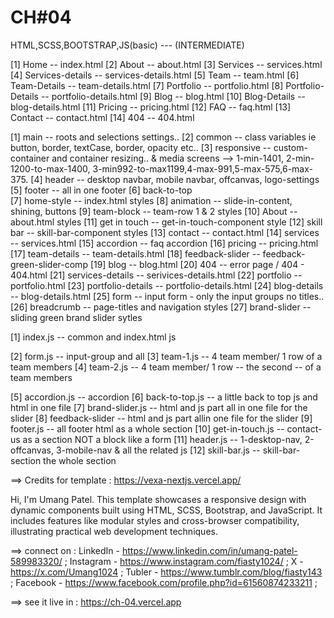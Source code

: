 # CH#04

HTML,SCSS,BOOTSTRAP,JS(basic) --- (INTERMEDIATE)

<!-- !-- Site Navigations -- -->

<!-- * Page Count -->

[1] Home -- index.html
[2] About -- about.html
[3] Services -- services.html
[4] Services-details -- services-details.html
[5] Team -- team.html
[6] Team-Details -- team-details.html
[7] Portfolio -- portfolio.html
[8] Portfolio-Details -- portfolio-details.html
[9] Blog -- blog.html
[10] Blog-Details -- blog-details.html
[11] Pricing -- pricing.html
[12] FAQ -- faq.html
[13] Contact -- contact.html
[14] 404 -- 404.html

<!-- * Scss and css files count -->

[1]  main  -- roots and selections settings..
[2]  common  -- class variables ie button, border, textCase, border, opacity etc..
[3]  responsive  -- custom-container and container resizing.. & media screens --> 1-min-1401, 2-min-1200-to-max-1400, 3-min992-to-max1199,4-max-991,5-max-575,6-max-375.
[4]  header -- desktop navbar, mobile navbar, offcanvas, logo-settings
[5]  footer -- all in one footer
[6]  back-to-top  
[7]  home-style -- index.html styles
[8]  animation  -- slide-in-content, shining, buttons
[9]  team-block -- team-row 1 & 2 styles
[10] About -- about.html styles
[11] get in touch  -- get-in-touch-component style
[12] skill bar -- skill-bar-component styles
[13] contact -- contact.html
[14] services  -- services.html
[15] accordion  -- faq accordion
[16] pricing  --  pricing.html
[17] team-details  -- team-details.html
[18] feedback-slider  -- feedback-green-slider-comp
[19] blog  -- blog.html
[20] 404  -- error page / 404 - 404.html
[21] services-details  -- serivices-details.html
[22] portfolio  -- portfolio.html
[23] portfolio-details -- portfolio-details.html
[24] blog-details  -- blog-details.html
[25] form  -- input form - only the input groups no titles..
[26] breadcrumb  -- page-titles and navigation styles
[27] brand-slider  -- sliding green brand slider sytles
  
<!-- * Js files -> components and blocks -->

<!--  ? Js directories -->
[1] index.js -- common and index.html js

<!-- ? blocks-components |Dynamic HTML Insertion using JavaScript| -->
[2] form.js --  input-group and all 
[3] team-1.js -- 4 team member/ 1 row of a team members
[4] team-2.js -- 4 team member/ 1 row -- the second --  of a team members

<!-- ? section-components |Dynamic HTML Insertion using JavaScript| -->
[5]  accordion.js -- accordion 
[6]  back-to-top.js -- a little back to top js and html in one file
[7]  brand-slider.js -- html and js part all in one file for the slider
[8]  feedback-slider -- html and js part allin one file for the slider
[9]  footer.js -- all footer html as a whole section
[10]  get-in-touch.js -- contact-us as a section NOT a block like a form
[11]  header.js -- 1-desktop-nav, 2-offcanvas, 3-mobile-nav & all the related js
[12]  skill-bar.js -- skill-bar-section the whole section 




==> Credits for template : https://vexa-nextjs.vercel.app/  <!--! --->



<!-- ! ==> Developer's Note -->

Hi, I'm Umang Patel. This template showcases a responsive design with dynamic components built using HTML, SCSS, Bootstrap, and JavaScript. It includes features like modular styles and cross-browser compatibility, illustrating practical web development techniques.


==> connect on :
LinkedIn  - https://www.linkedin.com/in/umang-patel-589983320/ ;
Instagram - https://www.instagram.com/fiasty1024/ ;
X - https://x.com/Umang1024 ;
Tubler - https://www.tumblr.com/blog/fiasty143 ;
Facebook - https://www.facebook.com/profile.php?id=61560874233211 ;

==> see it live in : https://ch-04.vercel.app


